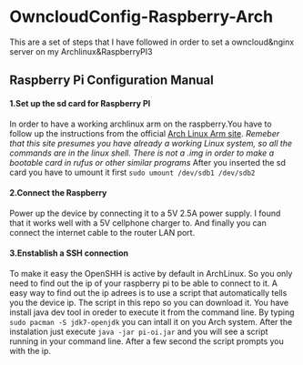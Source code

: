 # OwncloudConfig-Raspberry-Arch
This are a set of steps that I have followed in order to set a owncloud&amp;nginx server on my Archlinux&amp;RaspberryPI3


##                                Raspberry Pi                       Configuration Manual    



#### 1.Set up the sd card for Raspberry PI
In order to have a working archlinux arm on the raspberry.You have to follow up the instructions from the official [Arch Linux Arm site](https://archlinuxarm.org/platforms/armv8/broadcom/raspberry-pi-3). *Remeber that this site presumes you have already a working Linux system, so all the commands are in the linux shell.
There is not a .img in order to make a bootable card in rufus or other similar programs* After you inserted the sd card you have to umount it first `sudo umount /dev/sdb1 /dev/sdb2`  


#### 2.Connect the Raspberry 
Power up the device by connecting it to a 5V 2.5A power supply. I found that it works well with a 5V cellphone charger to. And finally you can connect the internet cable to the router LAN port. 


#### 3.Enstablish a SSH connection 
To make it easy the OpenSHH is active by default in ArchLinux. So you only need to find out the ip of your raspberry pi to be able to connect to it. 
A easy way to find out the ip adrees is to use a script that automatically tells you the device ip. The script in this repo so you can download it. You have install java dev tool in oreder to execute it from the command line. By typing ` sudo pacman -S jdk7-openjdk ` you can intall it on you Arch system. After the instalation just execute `java -jar pi-oi.jar` and you will see a script running in your command line. After a few second the script prompts you with the ip. 
